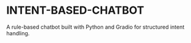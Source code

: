 # INTENT-BASED-CHATBOT
A rule-based chatbot built with Python and Gradio for structured intent handling.
